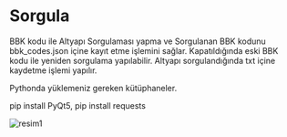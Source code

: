 # Sorgula
BBK kodu ile Altyapı Sorgulaması yapma ve Sorgulanan BBK kodunu bbk_codes.json içine kayıt etme işlemini sağlar. Kapatıldığında eski BBK kodu ile yeniden sorgulama yapılabilir. Altyapı sorgulandığında txt içine kaydetme işlemi yapılır.

Pythonda yüklemeniz gereken kütüphaneler.

pip install PyQt5,
pip install requests

![resim1](https://github.com/user-attachments/assets/e22a2be2-914a-4019-8fc9-33af62e5a941)
